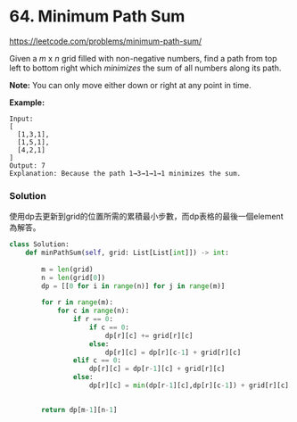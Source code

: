 # 64. Minimum Path Sum

https://leetcode.com/problems/minimum-path-sum/

Given a *m* x *n* grid filled with non-negative numbers, find a path from top left to bottom right which *minimizes* the sum of all numbers along its path.

**Note:** You can only move either down or right at any point in time.

**Example:**

```
Input:
[
  [1,3,1],
  [1,5,1],
  [4,2,1]
]
Output: 7
Explanation: Because the path 1→3→1→1→1 minimizes the sum.
```

### Solution

使用dp去更新到grid的位置所需的累積最小步數，而dp表格的最後一個element為解答。

```python
class Solution:
    def minPathSum(self, grid: List[List[int]]) -> int:
        
        m = len(grid)
        n = len(grid[0])       
        dp = [[0 for i in range(n)] for j in range(m)]
        
        for r in range(m):
            for c in range(n):    
                if r == 0:
                    if c == 0:
                        dp[r][c] += grid[r][c]
                    else:
                        dp[r][c] = dp[r][c-1] + grid[r][c]
                elif c == 0:
                    dp[r][c] = dp[r-1][c] + grid[r][c]
                else:
                    dp[r][c] = min(dp[r-1][c],dp[r][c-1]) + grid[r][c]
                    

        return dp[m-1][n-1]
```

